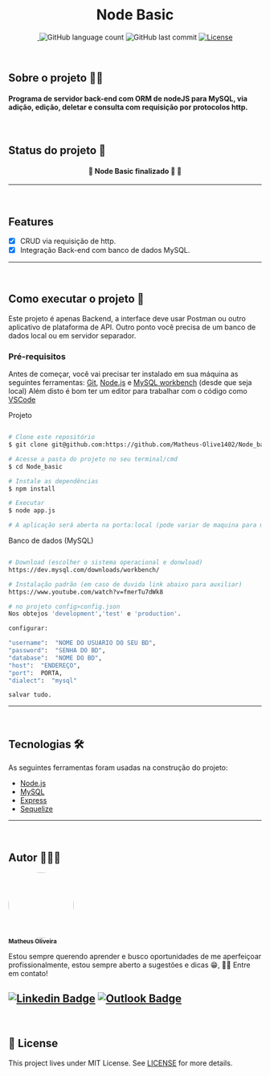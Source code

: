 <h1 align="center">Node Basic</h1>


<p align="center"> 
 <a href="https://www.linkedin.com/in/matheusoliveiradev/">
 <img alt="" src="https://img.shields.io/badge/feito%20pelo-Matheus-blue">
 </a>
<img alt="GitHub language count" src="https://img.shields.io/github/languages/count/Matheus-Olive1402/Node_basic">
<img alt="GitHub last commit" src="https://img.shields.io/github/last-commit/Matheus-Olive1402/Node_basic">
 <a href="https://github.com/Matheus-Olive1402/Node_basic/blob/main/LICENSE.md">
 <img alt="License" src="https://img.shields.io/badge/license-MIT-brightgreen">
 </a>
</p>
<br>


## Sobre o projeto 👨‍💻 
<h4> Programa de servidor back-end com ORM de nodeJS para MySQL, via adição, edição, deletar e consulta com requisição por protocolos http.  </h4>
<br>


## Status do projeto 🔧
<h4 align="center"> 
	🚧  Node Basic finalizado 🚀  🚧 <br>
</h4>

---
<br>

## Features
- [x] CRUD via requisição de http.
- [x] Integração Back-end com banco de dados MySQL.

---
<br>

## Como executar o projeto 🚀

Este projeto é apenas Backend, a interface deve usar Postman ou outro aplicativo de plataforma de API. Outro ponto você precisa de um banco de dados local ou em servidor separador.

### Pré-requisitos

Antes de começar, você vai precisar ter instalado em sua máquina as seguintes ferramentas:
[Git](https://git-scm.com), [Node.js](https://nodejs.org/en/) e [MySQL workbench](https://dev.mysql.com/downloads/workbench/) (desde que seja local)
Além disto é bom ter um editor para trabalhar com o código como [VSCode](https://code.visualstudio.com/)

Projeto

```bash

# Clone este repositório
$ git clone git@github.com:https://github.com/Matheus-Olive1402/Node_basic

# Acesse a pasta do projeto no seu terminal/cmd
$ cd Node_basic

# Instale as dependências
$ npm install

# Executar
$ node app.js

# A aplicação será aberta na porta:local (pode variar de maquina para maquina)

```

Banco de dados (MySQL)
```bash

# Download (escolher o sistema operacional e donwload)
https://dev.mysql.com/downloads/workbench/

# Instalação padrão (em caso de duvida link abaixo para auxiliar)
https://www.youtube.com/watch?v=fmerTu7dWk8

# no projeto config>config.json
Nos obtejos 'development','test' e 'production'.

configurar:

"username":  "NOME DO USUARIO DO SEU BD",
"password":  "SENHA DO BD",
"database":  "NOME DO BD",
"host":  "ENDEREÇO",
"port":  PORTA,
"dialect":  "mysql"

salvar tudo.
```


---
<br>

## Tecnologias 🛠

As seguintes ferramentas foram usadas na construção do projeto:

- [Node.js](https://nodejs.org/en/)
- [MySQL](https://https://www.mysql.com)
- [Express](https://expressjs.com/pt-br/)
- [Sequelize](https://sequelize.org)

---
<br>

## Autor 🎨👨‍🎨

<a href="https://github.com/Matheus-Olive1402">
 <img style="border-radius: 50%;" src="https://avatars.githubusercontent.com/u/79922865?v=4" width="130px;" alt=""/>
 <br />
 <sub><b>Matheus Oliveira</b></sub></a>


Estou sempre querendo aprender e busco oportunidades de me aperfeiçoar profissionalmente, estou sempre aberto a sugestões e dicas 😁, 👋🏽 Entre em contato!

[![Linkedin Badge](https://img.shields.io/badge/-Matheus-blue?style=flat-square&logo=Linkedin&logoColor=white&link=https://www.linkedin.com/in/matheusoliveiradev/)](https://www.linkedin.com/in/matheusoliveiradev/) [![Outlook Badge](https://img.shields.io/badge/-matheus.olive1402@hotmail.com-blue?style=flat-square&logo=Gmail&logoColor=white&link=mailto:matheus.olive1402@hotmail.com)](mailto:matheus.olive1402@hotmail.com)
---
<br>

## 📝 License
This project lives under MIT License. See [LICENSE](LICENSE.md) for more details.
